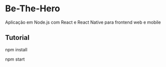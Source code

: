 # Be-The-Hero
Aplicação em Node.js com React e React Native para frontend web e mobile

## Tutorial
npm install

npm start
